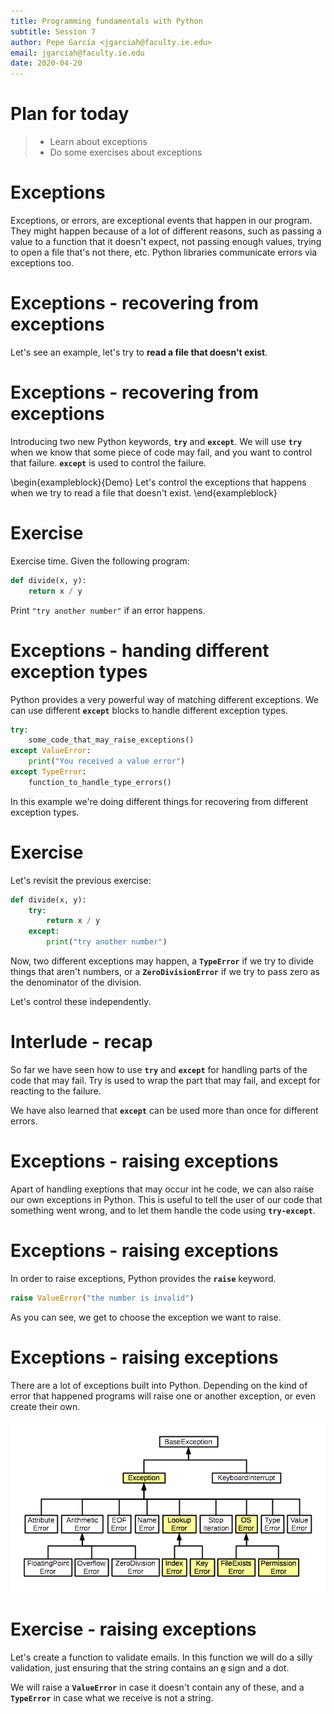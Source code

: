 ```yaml
---
title: Programming fundamentals with Python
subtitle: Session 7
author: Pepe García <jgarciah@faculty.ie.edu>
email: jgarciah@faculty.ie.edu
date: 2020-04-20
---
```


# Plan for today

>- Learn about exceptions
>- Do some exercises about exceptions

# Exceptions

Exceptions, or errors, are exceptional events that happen in our program.  They
might happen because of a lot of different reasons, such as passing a value to a
function that it doesn't expect, not passing enough values, trying to open a
file that's not there, etc. Python libraries communicate errors via exceptions
too.

# Exceptions - recovering from exceptions

Let's see an example, let's try to **read a file that doesn't exist**.

# Exceptions - recovering from exceptions

Introducing two new Python keywords, **`try`** and **`except`**.   We will use
**`try`** when we know that some piece of code may fail, and you want to control
that failure.  **`except`** is used to control the failure.

\begin{exampleblock}{Demo} Let's control the exceptions that happens when we try
to read a file that doesn't exist. \end{exampleblock}

# Exercise

Exercise time.  Given the following program:

```python
def divide(x, y):
    return x / y
```

Print `"try another number"` if an error happens.

# Exceptions - handing different exception types

Python provides a very powerful way of matching different exceptions.  We can
use different **`except`** blocks to handle different exception types.

```python
try:
    some_code_that_may_raise_exceptions()
except ValueError:
    print("You received a value error")
except TypeError:
    function_to_handle_type_errors()
```

In this example we're doing different things for recovering from different
exception types.

# Exercise

Let's revisit the previous exercise:

```python
def divide(x, y):
    try:
        return x / y
    except:
        print("try another number")
```

Now, two different exceptions may happen, a **`TypeError`** if we try to divide
things that aren't numbers, or a **`ZeroDivisionError`** if we try to pass zero
as the denominator of the division.

Let's control these independently.

# Interlude - recap

So far we have seen how to use **`try`** and **`except`** for handling parts of
the code that may fail.  Try is used to wrap the part that may fail, and except
for reacting to the failure.

We have also learned that **`except`** can be used more than once for different
errors.

# Exceptions - raising exceptions

Apart of handling exeptions that may occur int he code, we can also raise our
own exceptions in Python.  This is useful to tell the user of our code that
something went wrong, and to let them handle the code using **`try-except`**.

# Exceptions - raising exceptions

In order to raise exceptions, Python provides the **`raise`** keyword.

```python
raise ValueError("the number is invalid")
```

As you can see, we get to choose the exception we want to raise.

# Exceptions - raising exceptions

There are a lot of exceptions built into Python. Depending on the kind of error
that happened programs will raise one or another exception, or even create their
own.

![](./img/exceptions.png)

# Exercise - raising exceptions

Let's create a function to validate emails.  In this function we will do a silly
validation, just ensuring that the string contains an **`@`** sign and a dot.

We will raise a **`ValueError`** in case it doesn't contain any of these, and a
**`TypeError`** in case what we receive is not a string.
